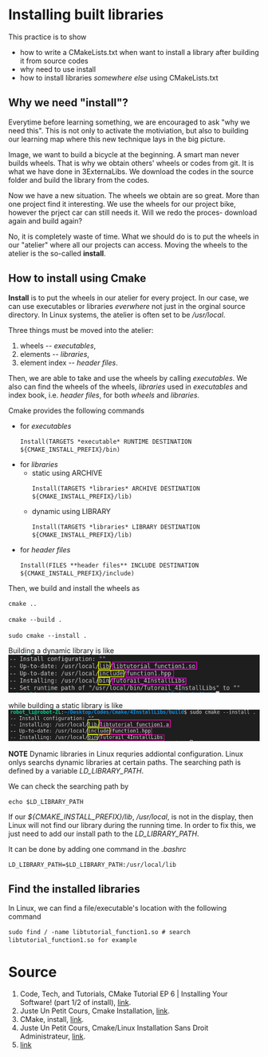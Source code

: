 # Installing built libraries
This practice is to show
- how to write a CMakeLists.txt when want to install a library after building it from source codes
- why need to use install
- how to install libraries *somewhere else* using CMakeLists.txt



## Why we need "install"?
Everytime before learning something, we are encouraged to ask "why we need this". This is not only to activate the motiviation, but also to building our learning map where this new technique lays in the big picture.

Image, we want to build a bicycle at the beginning. A smart man never builds wheels. That is why we obtain others' wheels or codes from git. It is what we have done in 3ExternaLibs. We download the codes in the source folder and build the library from the codes.

Now we have a new situation. The wheels we obtain are so great. More than one project find it interesting. We use the wheels for our project bike, however the prject car can still needs it. Will we redo the proces- download again and build again?

No, it is completely waste of time. What we should do is to put the wheels in our "atelier" where all our projects can access. Moving the wheels to the atelier is the so-called **install**.

## How to install using Cmake
**Install** is to put the wheels in our atelier for every project. In our case, we can use executables or libraries *everwhere* not just in the orginal source directory. In Linux systems, the atelier is often set to be */usr/local*.

Three things must be moved into the atelier:
1. wheels -- *executables*,
2. elements -- *libraries*,
3. element index -- *header files*.
   
Then, we are able to take and use the wheels by calling *executables*. We also can find the wheels of the wheels, *libraries* used in *executables* and index book, i.e. *header files*, for both *wheels* and *libraries*.

Cmake provides the following commands
- for *executables*
    ```
    Install(TARGETS *executable* RUNTIME DESTINATION ${CMAKE_INSTALL_PREFIX}/bin)
    ```
- for *libraries*
  - static using ARCHIVE
    ```
    Install(TARGETS *libraries* ARCHIVE DESTINATION ${CMAKE_INSTALL_PREFIX}/lib)
    ``` 
  - dynamic using LIBRARY
    ```
    Install(TARGETS *libraries* LIBRARY DESTINATION ${CMAKE_INSTALL_PREFIX}/lib)
    ```   
- for *header files*
    ```
    Install(FILES **header files** INCLUDE DESTINATION ${CMAKE_INSTALL_PREFIX}/include)
    ```  

Then, we build and install the wheels as
```
cmake ..

cmake --build .

sudo cmake --install .
```  
Building a dynamic library is like 
![image info](./images/install_dynamic_lib.png)

while building a static library is like 
![image info](./images/install_static_lib.png)

**NOTE**
Dynamic libraries in Linux requries addiontal configuration. Linux onlys searchs dynamic libraries at certain paths. The searching path is defined by a variable *LD_LIBRARY_PATH*.

We can check the searching path by 
```
echo $LD_LIBRARY_PATH
``` 

If our *${CMAKE_INSTALL_PREFIX}/lib*, */usr/local*, is not in the display, then Linux will not find our library during the running time. In order to fix this, we just need to add our install path to the *LD_LIBRARY_PATH*.

It can be done by adding one command in the *.bashrc*
```
LD_LIBRARY_PATH=$LD_LIBRARY_PATH:/usr/local/lib
``` 



## Find the installed libraries
In Linux, we can find a file/executable's location with the following command
```
sudo find / -name libtutorial_function1.so # search libtutorial_function1.so for example
```  



# Source
1. Code, Tech, and Tutorials, CMake Tutorial EP 6 | Installing Your Software! (part 1/2 of install), [link](https://www.youtube.com/watch?v=x7l31sbQDGk&list=PLalVdRk2RC6o5GHu618ARWh0VO0bFlif4&index=6&ab_channel=Code%2CTech%2CandTutorials).
2.  Juste Un Petit Cours, Cmake Installation, [link](https://www.youtube.com/watch?v=IuNdhR8-rGs&list=PLnLgSm1YaX18rzqCMd-AE8VEgz8j45MMD&index=10&ab_channel=JusteUnPetitCours).
3.  CMake, install, [link](https://cmake.org/cmake/help/v3.21/command/install.html#imported-runtime-artifacts).
4.  Juste Un Petit Cours, Cmake/Linux Installation Sans Droit Administrateur, [link](https://www.youtube.com/watch?v=JA0x6A8lkek&list=PLnLgSm1YaX18rzqCMd-AE8VEgz8j45MMD&index=11&ab_channel=JusteUnPetitCours).
5.  [link](https://gitlab.kitware.com/cmake/community/-/wikis/doc/tutorials/How-To-Find-Libraries)




